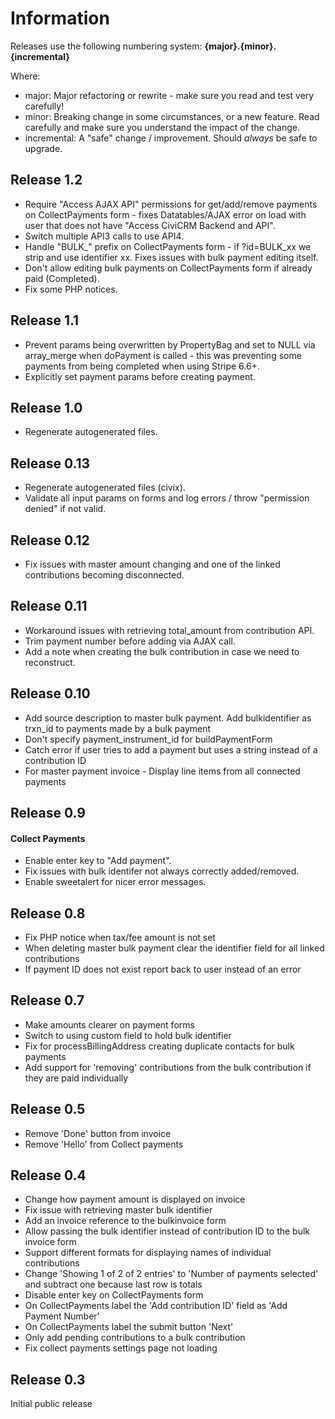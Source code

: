 # Information

Releases use the following numbering system:
**{major}.{minor}.{incremental}**

Where:
* major: Major refactoring or rewrite - make sure you read and test very carefully!
* minor: Breaking change in some circumstances, or a new feature. Read carefully and make sure you understand the impact of the change.
* incremental: A "safe" change / improvement. Should *always* be safe to upgrade.

## Release 1.2

* Require "Access AJAX API" permissions for get/add/remove payments on CollectPayments form - fixes Datatables/AJAX error on load with user that does not have "Access CiviCRM Backend and API".
* Switch multiple API3 calls to use API4.
* Handle "BULK_" prefix on CollectPayments form - if ?id=BULK_xx we strip and use identifier xx. Fixes issues with bulk payment editing itself.
* Don't allow editing bulk payments on CollectPayments form if already paid (Completed).
* Fix some PHP notices.

## Release 1.1

* Prevent params being overwritten by PropertyBag and set to NULL via array_merge when doPayment is called - this was preventing some payments from being completed when using Stripe 6.6+.
* Explicitly set payment params before creating payment.

## Release 1.0

* Regenerate autogenerated files.

## Release 0.13

* Regenerate autogenerated files (civix).
* Validate all input params on forms and log errors / throw "permission denied" if not valid.

## Release 0.12

* Fix issues with master amount changing and one of the linked contributions becoming disconnected.

## Release 0.11

* Workaround issues with retrieving total_amount from contribution API.
* Trim payment number before adding via AJAX call.
* Add a note when creating the bulk contribution in case we need to reconstruct.

## Release 0.10

* Add source description to master bulk payment. Add bulkidentifier as trxn_id to payments made by a bulk payment
* Don't specify payment_instrument_id for buildPaymentForm
* Catch error if user tries to add a payment but uses a string instead of a contribution ID
* For master payment invoice - Display line items from all connected payments

## Release 0.9

#### Collect Payments

* Enable enter key to "Add payment".
* Fix issues with bulk identifer not always correctly added/removed.
* Enable sweetalert for nicer error messages.

## Release 0.8

* Fix PHP notice when tax/fee amount is not set
* When deleting master bulk payment clear the identifier field for all linked contributions
* If payment ID does not exist report back to user instead of an error

## Release 0.7

* Make amounts clearer on payment forms
* Switch to using custom field to hold bulk identifier
* Fix for processBillingAddress creating duplicate contacts for bulk payments
* Add support for 'removing' contributions from the bulk contribution if they are paid individually

## Release 0.5

* Remove 'Done' button from invoice
* Remove 'Hello' from Collect payments

## Release 0.4

* Change how payment amount is displayed on invoice
* Fix issue with retrieving master bulk identifier
* Add an invoice reference to the bulkinvoice form
* Allow passing the bulk identifier instead of contribution ID to the bulk invoice form
* Support different formats for displaying names of individual contributions
* Change 'Showing 1 of 2 of 2 entries' to 'Number of payments selected' and subtract one because last row is totals
* Disable enter key on CollectPayments form
* On CollectPayments label the 'Add contribution ID' field as 'Add Payment Number'
* On CollectPayments label the submit button 'Next'
* Only add pending contributions to a bulk contribution
* Fix collect payments settings page not loading

## Release 0.3

Initial public release
